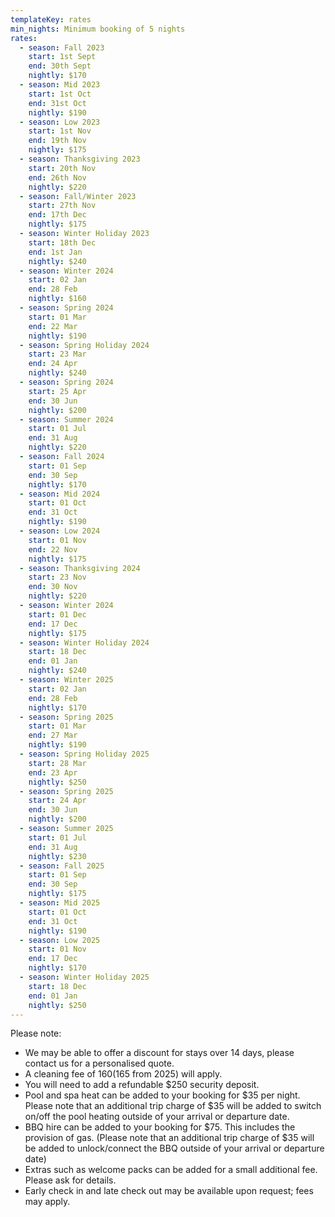 ```yaml
---
templateKey: rates
min_nights: Minimum booking of 5 nights
rates:
  - season: Fall 2023
    start: 1st Sept
    end: 30th Sept
    nightly: $170
  - season: Mid 2023
    start: 1st Oct
    end: 31st Oct
    nightly: $190
  - season: Low 2023
    start: 1st Nov
    end: 19th Nov
    nightly: $175
  - season: Thanksgiving 2023
    start: 20th Nov
    end: 26th Nov
    nightly: $220
  - season: Fall/Winter 2023
    start: 27th Nov
    end: 17th Dec
    nightly: $175
  - season: Winter Holiday 2023
    start: 18th Dec
    end: 1st Jan
    nightly: $240
  - season: Winter 2024
    start: 02 Jan
    end: 28 Feb
    nightly: $160
  - season: Spring 2024
    start: 01 Mar
    end: 22 Mar
    nightly: $190
  - season: Spring Holiday 2024
    start: 23 Mar
    end: 24 Apr
    nightly: $240
  - season: Spring 2024
    start: 25 Apr
    end: 30 Jun
    nightly: $200
  - season: Summer 2024
    start: 01 Jul
    end: 31 Aug
    nightly: $220
  - season: Fall 2024
    start: 01 Sep
    end: 30 Sep
    nightly: $170
  - season: Mid 2024
    start: 01 Oct
    end: 31 Oct
    nightly: $190
  - season: Low 2024
    start: 01 Nov
    end: 22 Nov
    nightly: $175
  - season: Thanksgiving 2024
    start: 23 Nov
    end: 30 Nov
    nightly: $220
  - season: Winter 2024
    start: 01 Dec
    end: 17 Dec
    nightly: $175
  - season: Winter Holiday 2024
    start: 18 Dec
    end: 01 Jan
    nightly: $240
  - season: Winter 2025
    start: 02 Jan
    end: 28 Feb
    nightly: $170
  - season: Spring 2025
    start: 01 Mar
    end: 27 Mar
    nightly: $190
  - season: Spring Holiday 2025
    start: 28 Mar
    end: 23 Apr
    nightly: $250
  - season: Spring 2025
    start: 24 Apr
    end: 30 Jun
    nightly: $200
  - season: Summer 2025
    start: 01 Jul
    end: 31 Aug
    nightly: $230
  - season: Fall 2025
    start: 01 Sep
    end: 30 Sep
    nightly: $175
  - season: Mid 2025
    start: 01 Oct
    end: 31 Oct
    nightly: $190
  - season: Low 2025
    start: 01 Nov
    end: 17 Dec
    nightly: $170
  - season: Winter Holiday 2025
    start: 18 Dec
    end: 01 Jan
    nightly: $250
---
```

Please note:

* We may be able to offer a discount for stays over 14 days, please contact us for a personalised quote.
* A cleaning fee of $160 ($165 from 2025) will apply. 
* You will need to add a refundable $250 security deposit.
* Pool and spa heat can be added to your booking for $35 per night. Please note that an additional trip charge of $35 will be added to switch on/off the pool heating outside of your arrival or departure date.
* BBQ hire can be added to your booking for $75. This includes the provision of gas. (Please note that an additional trip charge of $35 will be added to unlock/connect the BBQ outside of your arrival or departure date)
* Extras such as welcome packs can be added for a small additional fee. Please ask for details.
* Early check in and late check out may be available upon request; fees may apply.